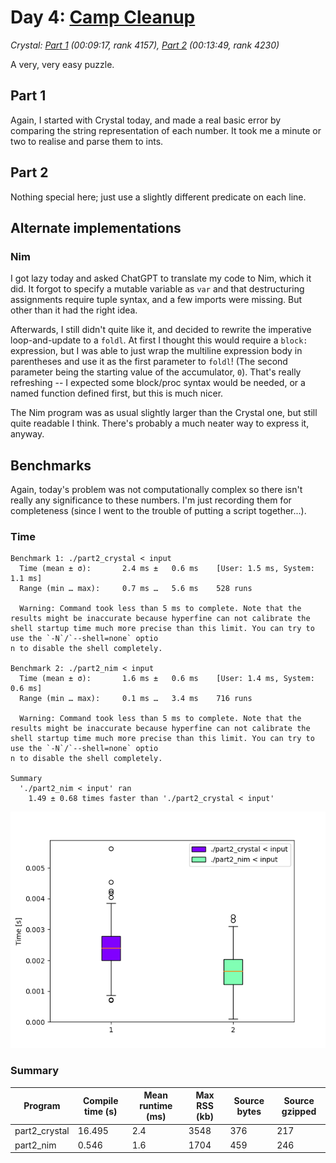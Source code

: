 # Day 4: [Camp Cleanup](https://adventofcode.com/2022/day/3)
*Crystal: [Part 1](https://github.com/DestyNova/advent_of_code_2022/blob/main/3/part1.nim) (00:09:17, rank 4157), [Part 2](https://github.com/DestyNova/advent_of_code_2022/blob/main/3/part2.nim) (00:13:49, rank 4230)*

A very, very easy puzzle.

## Part 1

Again, I started with Crystal today, and made a real basic error by comparing the string representation of each number. It took me a minute or two to realise and parse them to ints.

## Part 2

Nothing special here; just use a slightly different predicate on each line.

## Alternate implementations

### Nim

I got lazy today and asked ChatGPT to translate my code to Nim, which it did. It forgot to specify a mutable variable as `var` and that destructuring assignments require tuple syntax, and a few imports were missing. But other than it had the right idea.

Afterwards, I still didn't quite like it, and decided to rewrite the imperative loop-and-update to a `foldl`. At first I thought this would require a `block:` expression, but I was able to just wrap the multiline expression body in parentheses and use it as the first parameter to `foldl`! (The second parameter being the starting value of the accumulator, `0`). That's really refreshing -- I expected some block/proc syntax would be needed, or a named function defined first, but this is much nicer.

The Nim program was as usual slightly larger than the Crystal one, but still quite readable I think. There's probably a much neater way to express it, anyway.

## Benchmarks

Again, today's problem was not computationally complex so there isn't really any significance to these numbers. I'm just recording them for completeness (since I went to the trouble of putting a script together...).

### Time

```
Benchmark 1: ./part2_crystal < input                                                                                  
  Time (mean ± σ):       2.4 ms ±   0.6 ms    [User: 1.5 ms, System: 1.1 ms]                             
  Range (min … max):     0.7 ms …   5.6 ms    528 runs                                                   
                                                                                                         
  Warning: Command took less than 5 ms to complete. Note that the results might be inaccurate because hyperfine can not calibrate the shell startup time much more precise than this limit. You can try to use the `-N`/`--shell=none` optio
n to disable the shell completely.                         
                                                           
Benchmark 2: ./part2_nim < input                                                                                      
  Time (mean ± σ):       1.6 ms ±   0.6 ms    [User: 1.4 ms, System: 0.6 ms]                              
  Range (min … max):     0.1 ms …   3.4 ms    716 runs     
                                                                                                         
  Warning: Command took less than 5 ms to complete. Note that the results might be inaccurate because hyperfine can not calibrate the shell startup time much more precise than this limit. You can try to use the `-N`/`--shell=none` optio
n to disable the shell completely.                                                                       
                                                           
Summary                                                                                                  
  './part2_nim < input' ran                                                                              
    1.49 ± 0.68 times faster than './part2_crystal < input'                  
```

![Boxplot of runtime benchmark results](runtime.png)

### Summary

Program | Compile time (s) | Mean runtime (ms) | Max RSS (kb) | Source bytes | Source gzipped
--- | --- | --- | --- | --- | ---
part2_crystal | 16.495 | 2.4 | 3548 | 376 | 217
part2_nim | 0.546 | 1.6 | 1704 | 459 | 246
